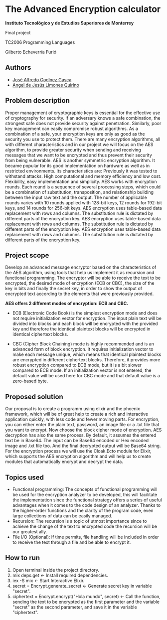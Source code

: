 
# The Advanced Encryption calculator

**Instituto Tecnológico y de Estudios Superiores de Monterrey**

Final project

TC2006 Programming Languages

Gilberto Echeverría Furió


## Authors
- [José Alfredo Godínez Gasca](https://github.com/AlfredoGodinez)
- [Angel de Jesús Limones Quirino](https://github.com/C1TR0N5)



## Problem description
Proper management of cryptographic keys is essential for the effective use of cryptography for security. If an adversary knows a safe combination, the strongest safe does not provide security against penetration. Similarly, poor key management can easily compromise robust algorithms. As a combination of a safe, your encryption keys are only as good as the security you use to protect them. There are many encryption algorithms, all with different characteristics and in our project we will focus on the AES algorithm, to provide greater security when sending and receiving messages that we want to be encrypted and thus prevent their security from being vulnerable. AES is another symmetric encryption algorithm. It became popular for its good implementation on hardware as well as in restricted environments. Its characteristics are: Previously it was tested to withstand attacks. High computational and memory efficiency and low cost. Flexibility, easy implementation and simplicity. AES works with encryption rounds. Each round is a sequence of several processing steps, which could be a combination of substitution, transposition, and relationship building between the input raw text and the output. The number of applicable rounds varies with 10 rounds applied with 128-bit keys, 12 rounds for 192-bit keys, and 14 rounds for 256-bit keys. AES encryption uses table-based data replacement with rows and columns. The substitution rule is dictated by different parts of the encryption key. AES encryption uses table-based data replacement with rows and columns. The substitution rule is dictated by different parts of the encryption key. AES encryption uses table-based data replacement with rows and columns. The substitution rule is dictated by different parts of the encryption key.

## Project scope
Develop an advanced message encryptor based on the characteristics of the AES algorithm, using tools that help us implement it as recursion and functional programming.
The encryptor will be able to receive the text to be encrypted, the desired mode of encryption (ECB or CBC), the size of the key in bits and finally the secret key, in order to show the output of encrypted text according to the elements that were previously provided.

**AES offers 2 different modes of encryption: ECB and CBC.**

* ECB (Electronic Code Book) is the simplest encryption mode and does not require initialization vector for encryption. The input plain text will be divided into blocks and each block will be encrypted with the provided key and therefore the identical plaintext blocks will be encrypted in identical ciphertext blocks.

* CBC (Cipher Block Chaining) mode is highly recommended and is an advanced form of block encryption. It requires initialization vector to make each message unique, which means that identical plaintext blocks are encrypted in different ciphertext blocks. Therefore, it provides more robust encryption compared to ECB mode, but it is a bit slower compared to ECB mode. If an initialization vector is not entered, the default value will be used here for CBC mode and that default value is a zero-based byte.

## Proposed solution
Our proposal is to create a programm using elixir and the phoenix framework, which will be of great help to create a rich and interactive application quickly, with less code and fewer moving parts.
For encryption, you can either enter the plain text, password, an image file or a .txt file that you want to encrypt. Now choose the block cipher mode of encryption.
AES decryption has also the same process. By default, it assumes the entered text be in Base64. The input can be Base64 encoded or Hex encoded image and .txt file too. And the final decrypted output will be Base64 string.
For the encryption process we will use the Cloak.Ecto module for Elixir, which supports the AES encryption algorithm and will help us to create modules that automatically encrypt and decrypt the data.

## Topics used
* Functional programming: The concepts of functional programming will be used for the encryption analyzer to be developed, this will facilitate the implementation since the functional strategy offers a series of useful advantages when it comes to the code design of an analyzer. Thanks to the higher-order functions and the clarity of the program code, even large collections of data can be easily managed.
* Recursion: The recursion is a topic of utmost importance since to achieve the change of the text to encrypted code the recursion will be our greatest ally.
* File I/O (Optional): If time permits, file handling will be included in order to receive the text through a file and be able to encrypt it.

## How to run
1. Open terminal inside the project directory.
2. mix deps.get <- Install required dependencies.
3. iex -S mix <- Start Interactive Elixir.
4. secret = Encrypt.generate_secret <- Generate secret key in variable "secret".
5. ciphertext = Encrypt.encrypt("Hola mundo", secret) <- Call the function, sending the text to be encrypted as the first parameter and the variable "secret" as the second parameter, and save it in the variable "ciphertext".

